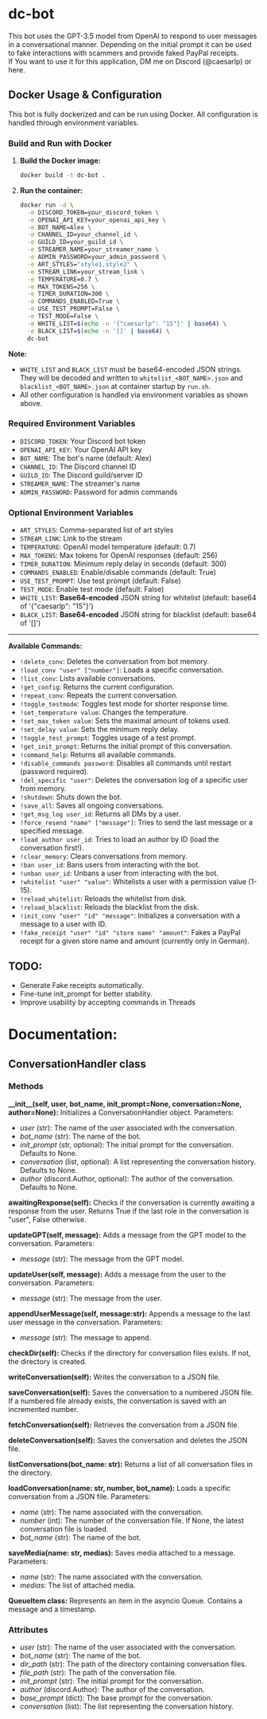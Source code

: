# dc-bot  
This bot uses the GPT-3.5 model from OpenAI to respond to user messages in a conversational manner. Depending on the initial prompt it can be used to fake interactions with scammers and provide faked PayPal receipts.     
If You want to use it for this application, DM me on Discord (@caesarlp) or here.  

## Docker Usage & Configuration

This bot is fully dockerized and can be run using Docker. All configuration is handled through environment variables.

### Build and Run with Docker

1. **Build the Docker image:**
   ```sh
   docker build -t dc-bot .
   ```
2. **Run the container:**
   ```sh
   docker run -d \
     -e DISCORD_TOKEN=your_discord_token \
     -e OPENAI_API_KEY=your_openai_api_key \
     -e BOT_NAME=Alex \
     -e CHANNEL_ID=your_channel_id \
     -e GUILD_ID=your_guild_id \
     -e STREAMER_NAME=your_streamer_name \
     -e ADMIN_PASSWORD=your_admin_password \
     -e ART_STYLES="style1,style2" \
     -e STREAM_LINK=your_stream_link \
     -e TEMPERATURE=0.7 \
     -e MAX_TOKENS=256 \
     -e TIMER_DURATION=300 \
     -e COMMANDS_ENABLED=True \
     -e USE_TEST_PROMPT=False \
     -e TEST_MODE=False \
     -e WHITE_LIST=$(echo -n '{"caesarlp": "15"}' | base64) \
     -e BLACK_LIST=$(echo -n '[]' | base64) \
     dc-bot
   ```

**Note:**
- `WHITE_LIST` and `BLACK_LIST` must be base64-encoded JSON strings. They will be decoded and written to `whitelist_<BOT_NAME>.json` and `blacklist_<BOT_NAME>.json` at container startup by `run.sh`.
- All other configuration is handled via environment variables as shown above.

### Required Environment Variables
- `DISCORD_TOKEN`: Your Discord bot token
- `OPENAI_API_KEY`: Your OpenAI API key
- `BOT_NAME`: The bot's name (default: Alex)
- `CHANNEL_ID`: The Discord channel ID
- `GUILD_ID`: The Discord guild/server ID
- `STREAMER_NAME`: The streamer's name
- `ADMIN_PASSWORD`: Password for admin commands

### Optional Environment Variables
- `ART_STYLES`: Comma-separated list of art styles
- `STREAM_LINK`: Link to the stream
- `TEMPERATURE`: OpenAI model temperature (default: 0.7)
- `MAX_TOKENS`: Max tokens for OpenAI responses (default: 256)
- `TIMER_DURATION`: Minimum reply delay in seconds (default: 300)
- `COMMANDS_ENABLED`: Enable/disable commands (default: True)
- `USE_TEST_PROMPT`: Use test prompt (default: False)
- `TEST_MODE`: Enable test mode (default: False)
- `WHITE_LIST`: **Base64-encoded** JSON string for whitelist (default: base64 of '{"caesarlp": "15"}')
- `BLACK_LIST`: **Base64-encoded** JSON string for blacklist (default: base64 of '[]')

---

**Available Commands:**  
  
- `!delete_conv`: Deletes the conversation from bot memory.  
- `!load_conv "user" ["number"]`: Loads a specific conversation.  
- `!list_conv`: Lists available conversations.  
- `!get_config`: Returns the current configuration.  
- `!repeat_conv`: Repeats the current conversation.  
- `!toggle_testmode`: Toggles test mode for shorter response time.  
- `!set_temperature value`: Changes the temperature.  
- `!set_max_token value`: Sets the maximal amount of tokens used.  
- `!set_delay value`: Sets the minimum reply delay.  
- `!toggle_test_prompt`: Toggles usage of a test prompt.  
- `!get_init_prompt`: Returns the initial prompt of this conversation.  
- `!command_help`: Returns all available commands.  
- `!disable_commands password`: Disables all commands until restart (password required).  
- `!del_specific "user"`: Deletes the conversation log of a specific user from memory.  
- `!shutdown`: Shuts down the bot.  
- `!save_all`: Saves all ongoing conversations.  
- `!get_msg_log user_id`: Returns all DMs by a user.  
- `!force_resend "name" ["message"]`: Tries to send the last message or a specified message.  
- `!load_author user_id`: Tries to load an author by ID (load the conversation first!).  
- `!clear_memory`: Clears conversations from memory.  
- `!ban user_id`: Bans users from interacting with the bot.  
- `!unban user_id`: Unbans a user from interacting with the bot.  
- `!whitelist "user" "value"`: Whitelists a user with a permission value (1-15).  
- `!reload_whitelist`: Reloads the whitelist from disk.  
- `!reload_blacklist`: Reloads the blacklist from the disk.  
- `!init_conv "user" "id" "message"`: Initializes a conversation with a message to a user with ID.  
- `!fake_receipt "user" "id" "store name" "amount"`: Fakes a PayPal receipt for a given store name and amount (currently only in German).  

## TODO:  
- Generate Fake receipts automatically.  
- Fine-tune init_prompt for better stability.   
- Improve usability by accepting commands in Threads  

# Documentation:  

## ConversationHandler class    
  
### Methods    
  
**\_\_init\_\_(self, user, bot_name, init_prompt=None, conversation=None, author=None):** Initializes a ConversationHandler object. Parameters:  
- *user* (str): The name of the user associated with the conversation.  
- *bot_name* (str): The name of the bot.  
- *init_prompt* (str, optional): The initial prompt for the conversation. Defaults to None.  
- *conversation* (list, optional): A list representing the conversation history. Defaults to None.  
- *author* (discord.Author, optional): The author of the conversation. Defaults to None.  
  
**awaitingResponse(self):** Checks if the conversation is currently awaiting a response from the user. Returns True if the last role in the conversation is "user", False otherwise.  
  
**updateGPT(self, message):** Adds a message from the GPT model to the conversation. Parameters:  
- *message* (str): The message from the GPT model.  
  
**updateUser(self, message):** Adds a message from the user to the conversation. Parameters:  
- *message* (str): The message from the user.  
  
**appendUserMessage(self, message:str):** Appends a message to the last user message in the conversation. Parameters:  
- *message* (str): The message to append.  
  
**checkDir(self):** Checks if the directory for conversation files exists. If not, the directory is created.  
  
**writeConversation(self):** Writes the conversation to a JSON file.  
  
**saveConversation(self):** Saves the conversation to a numbered JSON file. If a numbered file already exists, the conversation is saved with an incremented number.  
  
**fetchConversation(self):** Retrieves the conversation from a JSON file.  
  
**deleteConversation(self):** Saves the conversation and deletes the JSON file.  
  
**listConversations(bot_name: str):** Returns a list of all conversation files in the directory.  
  
**loadConversation(name: str, number, bot_name):** Loads a specific conversation from a JSON file. Parameters:  
- *name* (str): The name associated with the conversation.  
- *number* (int): The number of the conversation file. If None, the latest conversation file is loaded.  
- *bot_name* (str): The name of the bot.  
  
**saveMedia(name: str, medias):** Saves media attached to a message. Parameters:  
- *name* (str): The name associated with the conversation.  
- *medias*: The list of attached media.  
  
**QueueItem class:** Represents an item in the asyncio Queue. Contains a message and a timestamp.  
  
### Attributes  
  
- *user* (str): The name of the user associated with the conversation.  
- *bot_name* (str): The name of the bot.  
- *dir_path* (str): The path of the directory containing conversation files.  
- *file_path* (str): The path of the conversation file.  
- *init_prompt* (str): The initial prompt for the conversation.  
- *author* (discord.Author): The author of the conversation.  
- *base_prompt* (dict): The base prompt for the conversation.  
- *conversation* (list): The list representing the conversation history.
